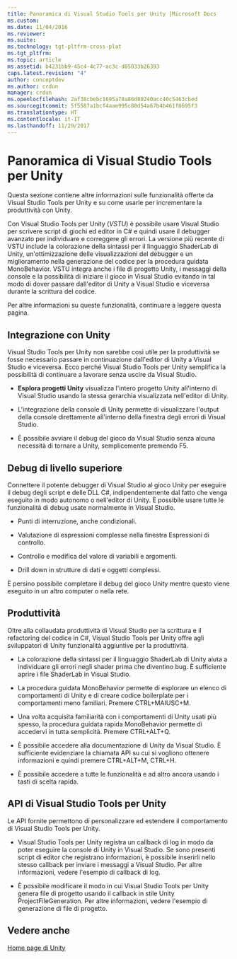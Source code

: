 ```yaml
---
title: Panoramica di Visual Studio Tools per Unity |Microsoft Docs
ms.custom: 
ms.date: 11/04/2016
ms.reviewer: 
ms.suite: 
ms.technology: tgt-pltfrm-cross-plat
ms.tgt_pltfrm: 
ms.topic: article
ms.assetid: b4231bb9-45c4-4c77-ac3c-d05033b26393
caps.latest.revision: "4"
author: conceptdev
ms.author: crdun
manager: crdun
ms.openlocfilehash: 2af38cbebc1695a78a86d80240acc40c5463cbed
ms.sourcegitcommit: 5f5587a1bcf4aae995c80d54a67b4b461f8695f3
ms.translationtype: HT
ms.contentlocale: it-IT
ms.lasthandoff: 11/29/2017
---
```

# <a name="overview-of-visual-studio-tools-for-unity"></a>Panoramica di Visual Studio Tools per Unity
Questa sezione contiene altre informazioni sulle funzionalità offerte da Visual Studio Tools per Unity e su come usarle per incrementare la produttività con Unity.  

 Con Visual Studio Tools per Unity (*VSTU*) è possibile usare Visual Studio per scrivere script di giochi ed editor in C# e quindi usare il debugger avanzato per individuare e correggere gli errori. La versione più recente di VSTU include la colorazione della sintassi per il linguaggio ShaderLab di Unity, un'ottimizzazione delle visualizzazioni del debugger e un miglioramento nella generazione del codice per la procedura guidata MonoBehavior. VSTU integra anche i file di progetto Unity, i messaggi della console e la possibilità di iniziare il gioco in Visual Studio evitando in tal modo di dover passare dall'editor di Unity a Visual Studio e viceversa durante la scrittura del codice.  

 Per altre informazioni su queste funzionalità, continuare a leggere questa pagina.  

## <a name="integration-with-unity"></a>Integrazione con Unity  
 Visual Studio Tools per Unity non sarebbe così utile per la produttività se fosse necessario passare in continuazione dall'editor di Unity a Visual Studio e viceversa. Ecco perché Visual Studio Tools per Unity semplifica la possibilità di continuare a lavorare senza uscire da Visual Studio.  

-   **Esplora progetti Unity** visualizza l'intero progetto Unity all'interno di Visual Studio usando la stessa gerarchia visualizzata nell'editor di Unity.  

-   L'integrazione della console di Unity permette di visualizzare l'output della console direttamente all'interno della finestra degli errori di Visual Studio.  

-   È possibile avviare il debug del gioco da Visual Studio senza alcuna necessità di tornare a Unity, semplicemente premendo F5.  

## <a name="superior-debugging"></a>Debug di livello superiore  
 Connettere il potente debugger di Visual Studio al gioco Unity per eseguire il debug degli script e delle DLL C#, indipendentemente dal fatto che venga eseguito in modo autonomo o nell'editor di Unity. È possibile usare tutte le funzionalità di debug usate normalmente in Visual Studio.  

-   Punti di interruzione, anche condizionali.  

-   Valutazione di espressioni complesse nella finestra Espressioni di controllo.  

-   Controllo e modifica del valore di variabili e argomenti.  

-   Drill down in strutture di dati e oggetti complessi.  

 È persino possibile completare il debug del gioco Unity mentre questo viene eseguito in un altro computer o nella rete.  

## <a name="productivity"></a>Produttività  
 Oltre alla collaudata produttività di Visual Studio per la scrittura e il refactoring del codice in C#, Visual Studio Tools per Unity offre agli sviluppatori di Unity funzionalità aggiuntive per la produttività.  

-   La colorazione della sintassi per il linguaggio ShaderLab di Unity aiuta a individuare gli errori negli shader prima che diventino bug. È sufficiente aprire i file ShaderLab in Visual Studio.  

-   La procedura guidata MonoBehavior permette di esplorare un elenco di comportamenti di Unity e di creare codice boilerplate per i comportamenti meno familiari. Premere CTRL+MAIUSC+M.  

-   Una volta acquisita familiarità con i comportamenti di Unity usati più spesso, la procedura guidata rapida MonoBehavior permette di accedervi in tutta semplicità. Premere CTRL+ALT+Q.  

-   È possibile accedere alla documentazione di Unity da Visual Studio. È sufficiente evidenziare la chiamata API su cui si vogliono ottenere informazioni e quindi premere CTRL+ALT+M, CTRL+H.  

-   È possibile accedere a tutte le funzionalità e ad altro ancora usando i tasti di scelta rapida.  

## <a name="visual-studio-tools-for-unity-api"></a>API di Visual Studio Tools per Unity  
 Le API fornite permettono di personalizzare ed estendere il comportamento di Visual Studio Tools per Unity.  

-   Visual Studio Tools per Unity registra un callback di log in modo da poter eseguire la console di Unity in Visual Studio. Se sono presenti script di editor che registrano informazioni, è possibile inserirli nello stesso callback per inviare i messaggi a Visual Studio. Per altre informazioni, vedere l'esempio di callback di log.  

-   È possibile modificare il modo in cui Visual Studio Tools per Unity genera file di progetto usando il callback in stile Unity ProjectFileGeneration. Per altre informazioni, vedere l'esempio di generazione di file di progetto.  

## <a name="see-also"></a>Vedere anche  
 [Home page di Unity](http://unity3d.com)
